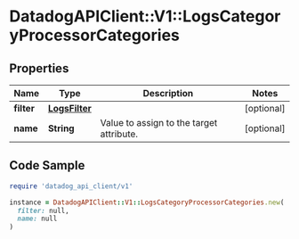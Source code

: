 # DatadogAPIClient::V1::LogsCategoryProcessorCategories

## Properties

| Name | Type | Description | Notes |
| ---- | ---- | ----------- | ----- |
| **filter** | [**LogsFilter**](LogsFilter.md) |  | [optional] |
| **name** | **String** | Value to assign to the target attribute. | [optional] |

## Code Sample

```ruby
require 'datadog_api_client/v1'

instance = DatadogAPIClient::V1::LogsCategoryProcessorCategories.new(
  filter: null,
  name: null
)
```

